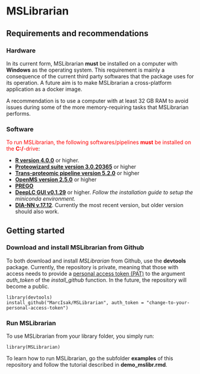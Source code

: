# MSLibrarian

## Requirements and recommendations

### Hardware 

In its current form, MSLibrarian **must** be installed on a computer with **Windows** as the operating system. This requirement is mainly a consequence of the current third party softwares that the package uses for its operation. A future aim is to make MSLibrarian a cross-platform application as a docker image. 

A recommendation is to use a computer with at least 32 GB RAM to avoid issues during some of the more memory-requiring tasks that MSLibrarian performs. 

### Software 

<span style="color:red">To run MSLibrarian, the following softwares/pipelines **must** be installed on the **C:/**-drive</span>: 

 * [**R version 4.0.0**](https://cran.r-project.org/) or higher. 
 * [**Proteowizard suite version 3.0.20365**](http://proteowizard.sourceforge.net/download.html) or higher 
 * [**Trans-proteomic pipeline version 5.2.0**](https://sourceforge.net/projects/sashimi/files/Trans-Proteomic%20Pipeline%20%28TPP%29/) or higher
 * [**OpenMS version 2.5.0**](https://github.com/OpenMS/OpenMS/releases/tag/Release2.6.0) or higher
 * [**PREGO**](https://bitbucket.org/searleb/prego-srm-response-predictor/downloads/) 
 * [**DeepLC GUI v0.1.29**](https://github.com/compomics/DeepLC/releases) or higher. _Follow the installation guide to setup the miniconda environment._
 * [**DIA-NN v.17.12**](https://github.com/vdemichev/DiaNN/releases/tag/1.7.12). Currently the most recent version, but older version should also work. 

## Getting started 

### Download and install MSLibrarian from Github

To both download and install _MSLibrarian_ from Github, use the **devtools** package. Currently, the repository is private, meaning that those with access needs to provide a [personal access token (PAT)](https://github.com/settings/tokens) to the argument _auth_token_ of the _install_github_ function. In the future, the repository will become a public.  

```
library(devtools)
install_github("MarcIsak/MSLibrarian", auth_token = "change-to-your-personal-access-token")

```
### Run MSLibrarian 

To use MSLibrarian from your library folder, you simply run: 

```
library(MSLibrarian)

```
To learn how to run MSLibrarian, go the subfolder **examples** of this repository and follow the tutorial described in **demo_mslibr.rmd**.


